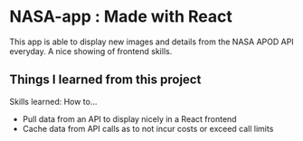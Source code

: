 # NASA-app : Made with React

This app is able to display new images and details from the NASA APOD API everyday. A nice showing of frontend skills.

## Things I learned from this project

Skills learned: 
How to...
* Pull data from an API to display nicely in a React frontend
* Cache data from API calls as to not incur costs or exceed call limits



